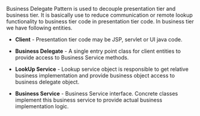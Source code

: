 Business Delegate Pattern is used to decouple presentation tier and business tier. It is basically use to reduce communication or remote lookup functionality to business tier code in presentation tier code. In business tier we have following entities.

* **Client** - Presentation tier code may be JSP, servlet or UI java code.

* **Business Delegate** - A single entry point class for client entities to provide access to Business Service methods.

* **LookUp Service** - Lookup service object is responsible to get relative business implementation and provide business object access to business delegate object.

* **Business Service** - Business Service interface. Concrete classes implement this business service to provide actual business implementation logic.